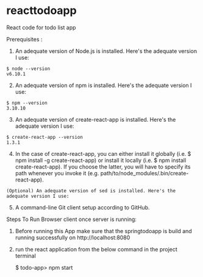 # reacttodoapp
React code for todo list app


Prerequisites :

1)    An adequate version of Node.js is installed. Here's the adequate version I use:

    $ node --version
    v6.10.1

2)    An adequate version of npm is installed. Here's the adequate version I use:

    $ npm --version
    3.10.10

3)    An adequate version of create-react-app is installed. Here's the adequate version I use:

    $ create-react-app --version
    1.3.1

4)    In the case of create-react-app, you can either install it globally (i.e. $ npm install -g create-react-app) or install it locally (i.e. $ npm install create-react-app). If you choose the latter, you will have to specify its path whenever you invoke it (e.g. path/to/node_modules/.bin/create-react-app).

    (Optional) An adequate version of sed is installed. Here's the adequate version I use:


5)    A command-line Git client setup according to GitHub.


Steps To Run Browser client once server is running:

1) Before running this App make sure that the springtodoapp is build and running successfully on http://localhost:8080

2) run the react application from the below command in the project terminal

    $ todo-app> npm start